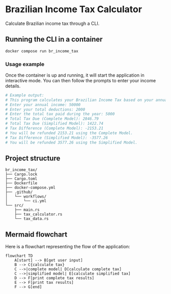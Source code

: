 # Brazilian Income Tax Calculator

Calculate Brazilian income tax through a CLI.

## Running the CLI in a container

```sh
docker compose run br_income_tax
```

### Usage example

Once the container is up and running, it will start the application in interactive mode. You can then follow the prompts to enter your income details.

```sh
# Example output:
# This program calculates your Brazilian Income Tax based on your annual income, total deductions, and total tax paid.
# Enter your annual income: 50000
# Enter your total deductions: 2000
# Enter the total tax paid during the year: 5000
# Total Tax Due (Complete Model): 2846.79
# Total Tax Due (Simplified Model): 1422.74
# Tax Difference (Complete Model): -2153.21
# You will be refunded 2153.21 using the Complete Model.
# Tax Difference (Simplified Model): -3577.26
# You will be refunded 3577.26 using the Simplified Model.
```

## Project structure
```plaintext
br_income_tax/
├── Cargo.lock
├── Cargo.toml
├── Dockerfile
├── docker-compose.yml
├── .github/
│   └── workflows/
│       └── ci.yml
└── src/
    ├── main.rs
    ├── tax_calculator.rs
    └── tax_data.rs
```

## Mermaid flowchart

Here is a flowchart representing the flow of the application:
```mermaid
flowchart TD
    A[start] --> B[get user input]
    B --> C{calculate tax}
    C -->|complete model| D[calculate complete tax]
    C -->|simplified model| E[calculate simplified tax]
    D --> F[print complete tax results]
    E --> F[print tax results]
    F --> G[end]
```

